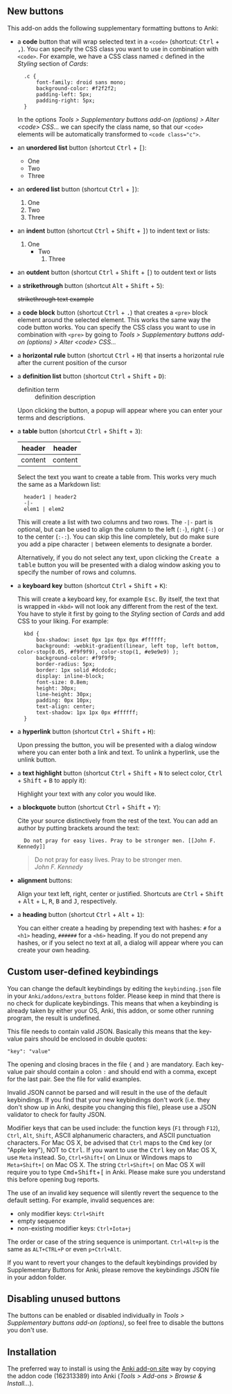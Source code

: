## New buttons

This add-on adds the following supplementary formatting buttons to Anki:

* a **code** button that will wrap selected text in a `<code>` (shortcut: <kbd>Ctrl</kbd> + <kbd>,</kbd>). You can specify the CSS class you want to use in combination with `<code>`. For example, we have a CSS class named `c` defined in the *Styling* section of *Cards*:


        .c {
            font-family: droid sans mono;
            background-color: #f2f2f2;
            padding-left: 5px;
            padding-right: 5px;
        }

    In the options *Tools &gt; Supplementary buttons add-on (options) &gt; Alter &lt;code&gt; CSS...* we can specify the class name, so that our `<code>` elements will be automatically transformed to `<code class="c">`.

* an **unordered list** button (shortcut <kbd>Ctrl</kbd> + <kbd>[</kbd>):

    * One
    * Two
    * Three

* an **ordered list** button (shortcut <kbd>Ctrl</kbd> + <kbd>]</kbd>):

    1. One
    2. Two
    3. Three

* an **indent** button (shortcut <kbd>Ctrl</kbd> + <kbd>Shift</kbd> + <kbd>]</kbd>) to indent text or lists:

    1. One
        * Two
            1. Three

* an **outdent** button (shortcut <kbd>Ctrl</kbd> + <kbd>Shift</kbd> + <kbd>[</kbd>) to outdent text or lists

* a **strikethrough** button (shortcut <kbd>Alt</kbd> + <kbd>Shift</kbd> + <kbd>5</kbd>):

    ~~strikethrough text example~~

* a **code block** button (shortcut <kbd>Ctrl</kbd> + <kbd>.</kbd>) that creates a `<pre>` block element around the selected element. This works the same way the code button works. You can specify the CSS class you want to use in combination with <code>&lt;pre&gt;</code> by going to <i>Tools &gt; Supplementary buttons add-on (options) &gt; Alter &lt;code&gt; CSS...</i>

* a **horizontal rule** button (shortcut <kbd>Ctrl</kbd> + <kbd>H</kbd>) that inserts a horizontal rule after the current position of the cursor

* a **definition list** button (shortcut <kbd>Ctrl</kbd> + <kbd>Shift</kbd> + <kbd>D</kbd>):

    <dl><dt>definition term</dt><dd>definition description</dd>

    Upon clicking the button, a popup will appear where you can enter your terms and descriptions.

* a **table** button (shortcut <kbd>Ctrl</kbd> + <kbd>Shift</kbd> + <kbd>3</kbd>):

    header | header
    --- | ---
    content | content
    
    Select the text you want to create a table from. This works very much the same as a Markdown list: 
    
        header1 | header2
        -|-
        elem1 | elem2
    
    This will create a list with two columns and two rows. The `-|-` part is optional, but can be used to align the column to the left (`:-`), right (`-:`) or to the center (`:-:`). You can skip this line completely, but do make sure you add a pipe character `|` between elements to designate a border.
    
    Alternatively, if you do not select any text, upon clicking the <kbd>Create a table</kbd> button you will be presented with a dialog window asking you to specify the number of rows and columns.
    
* a **keyboard key** button (shortcut <kbd>Ctrl</kbd> + <kbd>Shift</kbd> + <kbd>K</kbd>):
    
    This will create a keyboard key, for example <kbd>Esc</kbd>. By itself, the text that is wrapped in `<kbd>` will not look any different from the rest of the text. You have to style it first by going to the *Styling* section of *Cards* and add CSS to your liking. For example:


        kbd {
            box-shadow: inset 0px 1px 0px 0px #ffffff;
            background: -webkit-gradient(linear, left top, left bottom, color-stop(0.05, #f9f9f9), color-stop(1, #e9e9e9) );
            background-color: #f9f9f9;
            border-radius: 5px;
            border: 1px solid #dcdcdc;
            display: inline-block;
            font-size: 0.8em;
            height: 30px;
            line-height: 30px;
            padding: 0px 10px;
            text-align: center;
            text-shadow: 1px 1px 0px #ffffff;
        }

* a **hyperlink** button (shortcut <kbd>Ctrl</kbd> + <kbd>Shift</kbd> + <kbd>H</kbd>):

    Upon pressing the button, you will be presented with a dialog window where you can enter both a link and text. To unlink a hyperlink, use the unlink button.
    
* a **text highlight** button (shortcut <kbd>Ctrl</kbd> + <kbd>Shift</kbd> + <kbd>N</kbd> to select color, <kbd>Ctrl</kbd> + <kbd>Shift</kbd> + <kbd>B</kbd> to apply it):

    Highlight your text with any color you would like.
    
* a **blockquote** button (shortcut <kbd>Ctrl</kbd> + <kbd>Shift</kbd> + <kbd>Y</kbd>):

    Cite your source distinctively from the rest of the text. You can add an author by putting brackets around the text:
    
        Do not pray for easy lives. Pray to be stronger men. [[John F. Kennedy]]
    
    > Do not pray for easy lives. Pray to be stronger men.  
    > _John F. Kennedy_

* **alignment** buttons:

    Align your text left, right, center or justified. Shortcuts are <kbd>Ctrl</kbd> + <kbd>Shift</kbd> + <kbd>Alt</kbd> + <kbd>L</kbd>, <kbd>R</kbd>, <kbd>B</kbd> and <kbd>J</kbd>, respectively.
    
* a **heading** button (shortcut <kbd>Ctrl</kbd> + <kbd>Alt</kbd> + <kbd>1</kbd>):

    You can either create a heading by prepending text with hashes: `#` for a `<h1>` heading, `######` for a `<h6>` heading. If you do not prepend any hashes, or if you select no text at all, a dialog will appear where you can create your own heading.

## Custom user-defined keybindings

You can change the default keybindings by editing the `keybinding.json` file in your `Anki/addons/extra_buttons` folder.  Please keep in mind that there is no check for duplicate keybindings. This means that when a keybinding is already taken by either your OS, Anki, this addon, or some other running program, the result is undefined.

This file needs to contain valid JSON. Basically this means that the key-value pairs should be enclosed in double quotes:

    "key": "value"

The opening and closing braces in the file `{` and `}` are mandatory. Each key-value pair should contain a colon `:` and should end with a comma, except for the last pair. See the file for valid examples.

Invalid JSON cannot be parsed and will result in the use of the default keybindings. If you find that your new keybindings don't work (i.e. they don't show up in Anki, despite you changing this file), please use a JSON validator to check for faulty JSON.

Modifier keys that can be used include: the function keys (`F1` through `F12`), `Ctrl`, `Alt`, `Shift`, ASCII alphanumeric characters, and ASCII punctuation characters. For Mac OS X, be advised that `Ctrl` maps to the <kbd>Cmd</kbd> key (or "Apple key"), NOT to <kbd>Ctrl</kbd>. If you want to use the <kbd>Ctrl</kbd> key on Mac OS X, use `Meta` instead. So, `Ctrl+Shift+[` on Linux or Windows maps to `Meta+Shift+[` on Mac OS X. The string `Ctrl+Shift+[` on Mac OS X will require you to type <kbd>Cmd</kbd>+<kbd>Shift</kbd>+<kbd>[</kbd> in Anki. Please make sure you understand this before opening bug reports.

The use of an invalid key sequence will silently revert the sequence to the default setting. For example, invalid sequences are:

* only modifier keys: `Ctrl+Shift`
* empty sequence
* non-existing modifier keys: `Ctrl+Iota+j`

The order or case of the string sequence is unimportant. `Ctrl+Alt+p` is the same as `ALT+CTRL+P` or even `p+Ctrl+Alt`.

If you want to revert your changes to the default keybindings provided by Supplementary Buttons for Anki, please remove the keybindings JSON file in your addon folder.

## Disabling unused buttons

The buttons can be enabled or disabled individually in *Tools > Supplementary buttons add-on (options)*, so feel free to disable the buttons you don't use.

## Installation

The preferred way to install is using the [Anki add-on site](https://ankiweb.net/shared/info/162313389) way by copying the addon code (162313389) into Anki (*Tools > Add-ons > Browse & Install...*).
